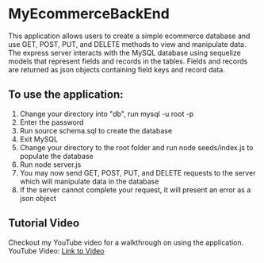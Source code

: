 # MyEcommerceBackEnd

This application allows users to create a simple ecommerce database and use GET, POST, PUT, and DELETE methods to view and manipulate data.
The express server interacts with the MySQL database using sequelize models that represent fields and records in the tables.
Fields and records are returned as json objects containing field keys and record data.
## To use the application: 
1. Change your directory into "db", run mysql -u root -p
2. Enter the password
3. Run source schema.sql to create the database
4. Exit MySQL
5. Change your directory to the root folder and run node seeds/index.js to populate the database
6. Run node server.js
7. You may now send GET, POST, PUT, and DELETE requests to the server which will manipulate data in the database
8. If the server cannot complete your request, it will present an error as a json object

## Tutorial Video
Checkout my YouTube video for a walkthrough on using the application.
YouTube Video: [Link to Video](https://www.youtube.com/watch?v=vj2rYDs0Fos)
